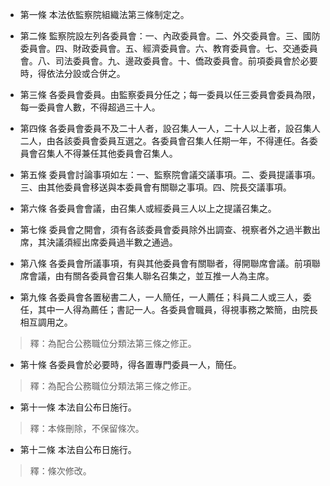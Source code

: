* 第一條 本法依監察院組織法第三條制定之。

* 第二條 監察院設左列各委員會：一、內政委員會。二、外交委員會。三、國防委員會。四、財政委員會。五、經濟委員會。六、教育委員會。七、交通委員會。八、司法委員會。九、邊政委員會。十、僑政委員會。前項委員會於必要時，得依法分設或合併之。

* 第三條 各委員會委員。由監察委員分任之；每一委員以任三委員會委員為限，每一委員會人數，不得超過三十人。

* 第四條 各委員會委員不及二十人者，設召集人一人，二十人以上者，設召集人二人，由各該委員會委員互選之。各委員會召集人任期一年，不得連任。各委員會召集人不得兼任其他委員會召集人。

* 第五條 委員會討論事項如左：一、監察院會議交議事項。二、委員提議事項。三、由其他委員會移送與本委員會有關聯之事項。四、院長交議事項。

* 第六條 各委員會會議，由召集人或經委員三人以上之提議召集之。

* 第七條 委員會之開會，須有各該委員會委員除外出調查、視察者外之過半數出席，其決議須經出席委員過半數之通過。

* 第八條 各委員會所議事項，有與其他委員會有關聯者，得開聯席會議。前項聯席會議，由有關各委員會召集人聯名召集之，並互推一人為主席。

* 第九條 各委員會各置秘書二人，一人簡任，一人薦任；科員二人或三人，委任，其中一人得為薦任；書記一人。各委員會職員，得視事務之繁簡，由院長相互調用之。

> 釋：為配合公務職位分類法第三條之修正。

* 第十條 各委員會於必要時，得各置專門委員一人，簡任。

> 釋：為配合公務職位分類法第三條之修正。

* 第十一條 本法自公布日施行。

> 釋：本條刪除，不保留條次。

* 第十二條 本法自公布日施行。

> 釋：條次修改。

